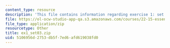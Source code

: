 ```yaml
---
content_type: resource
description: 'This file contains information regarding exercise 1: set 3 numbers (ZIP).'
file: https://ol-ocw-studio-app-qa.s3.amazonaws.com/courses/22-15-essential-numerical-methods-fall-2014/5106956d2753db5f7ed6afd619038fd0_ex1_set03.zip
file_type: application/zip
resourcetype: Other
title: ex1_set03.zip
uid: 5106956d-2753-db5f-7ed6-afd619038fd0
---
```

